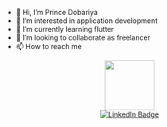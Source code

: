 - 👋 Hi, I’m Prince Dobariya
- 👀 I’m interested in application development
- 🌱 I’m currently learning flutter
- 💞️ I’m looking to collaborate as freelancer
- 📫 How to reach me 

<div id="header" align="center">
  <img src="https://media.giphy.com/media/E89xxATM4iZoPdr6Tb/giphy.gif" width="100"/>
</div>

<div id="badges" align="center">
  <a href="[your-linkedin-URL](https://www.linkedin.com/in/prince-dobariya-8014b518b/)">
    <img src="https://img.shields.io/badge/LinkedIn-blue?style=for-the-badge&logo=linkedin&logoColor=white" alt="LinkedIn Badge"/>
  </a>
</div>

<!---
PrinceDobariya89/PrinceDobariya89 is a ✨ special ✨ repository because its `README.md` (this file) appears on your GitHub profile.
You can click the Preview link to take a look at your changes.
--->
